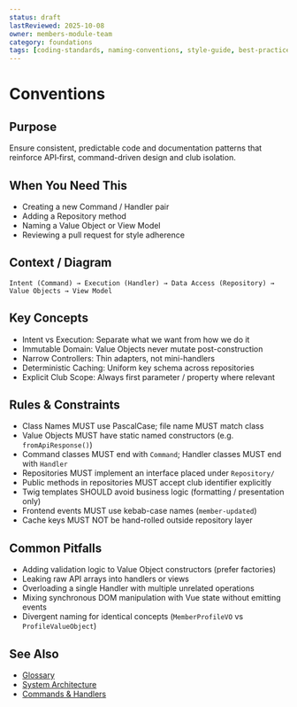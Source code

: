 ```yaml
---
status: draft
lastReviewed: 2025-10-08
owner: members-module-team
category: foundations
tags: [coding-standards, naming-conventions, style-guide, best-practices]
---
```


# Conventions

## Purpose
Ensure consistent, predictable code and documentation patterns that reinforce API‑first, command-driven design and club isolation.

## When You Need This
- Creating a new Command / Handler pair
- Adding a Repository method
- Naming a Value Object or View Model
- Reviewing a pull request for style adherence

## Context / Diagram
```
Intent (Command) → Execution (Handler) → Data Access (Repository) → Value Objects → View Model
```

## Key Concepts
- Intent vs Execution: Separate what we want from how we do it
- Immutable Domain: Value Objects never mutate post-construction
- Narrow Controllers: Thin adapters, not mini-handlers
- Deterministic Caching: Uniform key schema across repositories
- Explicit Club Scope: Always first parameter / property where relevant

## Rules & Constraints
- Class Names MUST use PascalCase; file name MUST match class
- Value Objects MUST have static named constructors (e.g. `fromApiResponse()`)
- Command classes MUST end with `Command`; Handler classes MUST end with `Handler`
- Repositories MUST implement an interface placed under `Repository/`
- Public methods in repositories MUST accept club identifier explicitly
- Twig templates SHOULD avoid business logic (formatting / presentation only)
- Frontend events MUST use kebab-case names (`member-updated`)
- Cache keys MUST NOT be hand-rolled outside repository layer

## Common Pitfalls
- Adding validation logic to Value Object constructors (prefer factories)
- Leaking raw API arrays into handlers or views
- Overloading a single Handler with multiple unrelated operations
- Mixing synchronous DOM manipulation with Vue state without emitting events
- Divergent naming for identical concepts (`MemberProfileVO` vs `ProfileValueObject`)

## See Also
- [Glossary](../glossary.md)
- [System Architecture](../Foundations/system-architecture.md)
- [Commands & Handlers](../Patterns/commands-and-handlers.md)
